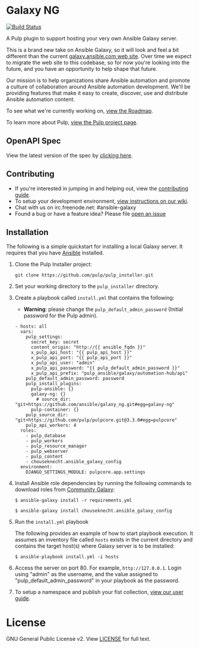 # Galaxy NG

[![Build Status](https://travis-ci.com/ansible/galaxy_ng.svg?branch=master)](https://travis-ci.com/ansible/galaxy_ng)

A Pulp plugin to support hosting your very own Ansible Galaxy server.

This is a brand new take on Ansible Galaxy, so it will look and feel a bit different than the current [galaxy.ansible.com web site](https://galaxy.ansible.com). Over time we expect to migrate the web site to this codebase, so for now you're looking into the future, and you have an opportunity to help shape that future.

Our mission is to help organizations share Ansible automation and promote a culture of collaboration around Ansible automation development. We'll be providing features that make it easy to create, discover, use and distribute Ansible automation content.

To see what we're currently working on, [view the Roadmap](/ROADMAP.rst). 

To learn more about Pulp, [view the Pulp project page](https://pulpproject.org/).

## OpenAPI Spec

View the latest version of the spec by [clicking here](https://petstore.swagger.io/?url=https://raw.githubusercontent.com/ansible/galaxy_ng/master/openapi/openapi.yaml).

## Contributing

* If you're interested in jumping in and helping out, view the [contributing guide](./CONTRIBUTING.rst).
* To setup your development environment, [view instructions on our wiki](https://github.com/ansible/galaxy_ng/wiki).
* Chat with us on irc.freenode.net: #ansible-galaxy
* Found a bug or have a feature idea? Please file [open an issue](https://github.com/ansible/galaxy_ng/issues/new/choose) 

## Installation

The following is a simple quickstart for installing a local Galaxy server. It requires that you have [Ansible](https://github.com/ansible/ansible) installed.

1. Clone the Pulp Installer project:

    ```
    git clone https://github.com/pulp/pulp_installer.git
    ```

2. Set your working directory to the `pulp_installer` directory.

3. Create a playbook called `install.yml` that contains the following:

    * **Warning**: please change the `pulp_default_admin_password`  (Initial password for the Pulp admin).

    ```
    - hosts: all
      vars:
        pulp_settings:
          secret_key: secret
          content_origin: "http://{{ ansible_fqdn }}"
          x_pulp_api_host: "{{ pulp_api_host }}"
          x_pulp_api_port: "{{ pulp_api_port }}" 
          x_pulp_api_user: "admin"
          x_pulp_api_password: "{{ pulp_default_admin_password }}"
          x_pulp_api_prefix: "pulp_ansible/galaxy/automation-hub/api"
        pulp_default_admin_password: password
        pulp_install_plugins:
          pulp-ansible: {}
          galaxy-ng: {}
            # source_dir: "git+https://github.com/ansible/galaxy_ng.git#egg=galaxy-ng"
          pulp-container: {}
        pulp_source_dir: "git+https://github.com/pulp/pulpcore.git@3.3.0#egg=pulpcore"
        pulp_api_workers: 4
      roles:
        - pulp_database
        - pulp_workers
        - pulp_resource_manager
        - pulp_webserver
        - pulp_content
        - chouseknecht.ansible_galaxy_config
      environment:
        DJANGO_SETTINGS_MODULE: pulpcore.app.settings
    ```

4. Install Ansible role dependencies by running the following commands to download roles from [Community Galaxy](https://galaxy.ansible.com):

    ``` 
    $ ansible-galaxy install -r requirements.yml
    ```
    
    ```
    $ ansible-galaxy install chouseknecht.ansible_galaxy_config 
    ```

5. Run the `install.yml` playbook

   The following provides an example of how to start playbook execution. It assumes an inventory file called `hosts` exists in the current directory and contains the target host(s) where Galaxy server is to be installed: 

    ``` 
    $ ansible-playbook install.yml -i hosts
    ``` 

6. Access the server on port 80. For example, `http://127.0.0.1`. Login using "admin" as the username, and the value assigned to "pulp_default_admin_password" in your playbook as the password.

7. To setup a namespace and publish your fist collection, [view our user guide](https://github.com/ansible/galaxy_ng/wiki/End-User-Installation#uploading-a-collection).

# License

GNU General Public License v2. View [LICENSE](/LICENSE) for full text.
